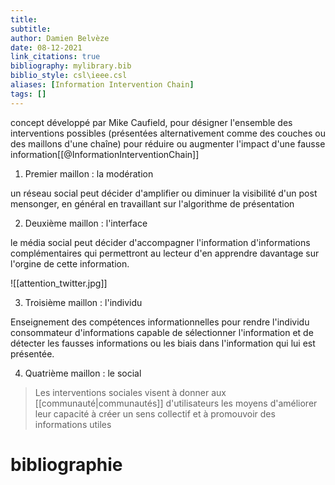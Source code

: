 ```yaml
---
title: 
subtitle:
author: Damien Belvèze
date: 08-12-2021
link_citations: true
bibliography: mylibrary.bib
biblio_style: csl\ieee.csl
aliases: [Information Intervention Chain]
tags: []
---
```


concept développé par Mike Caufield, pour désigner l'ensemble des interventions possibles (présentées alternativement comme des couches ou des maillons d'une chaîne) pour réduire ou augmenter l'impact d'une fausse information[[@InformationInterventionChain]]

1. Premier maillon : la modération

un réseau social peut décider d'amplifier ou diminuer la visibilité d'un post mensonger, en général en travaillant sur l'algorithme de présentation

2. Deuxième maillon : l'interface

le média social peut décider d'accompagner l'information d'informations complémentaires qui permettront au lecteur d'en apprendre davantage sur l'orgine de cette information. 

![[attention_twitter.jpg]]

3. Troisième maillon : l'individu

Enseignement des compétences informationnelles pour rendre l'individu consommateur d'informations capable de sélectionner l'information et de détecter les fausses informations ou les biais dans l'information qui lui est présentée. 

4. Quatrième maillon : le social

>Les interventions sociales visent à donner aux [[communauté|communautés]] d'utilisateurs les moyens d'améliorer leur capacité à créer un sens collectif et à promouvoir des informations utiles







# bibliographie

